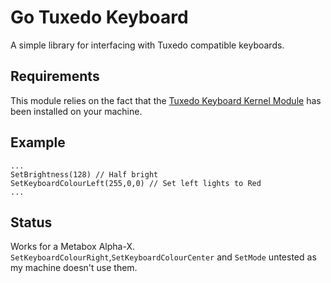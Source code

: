 # Go Tuxedo Keyboard

A simple library for interfacing with Tuxedo compatible keyboards.

## Requirements

This module relies on the fact that the [Tuxedo Keyboard Kernel Module](https://github.com/tuxedocomputers/tuxedo-keyboard) has been installed on your machine.

## Example

```
...
SetBrightness(128) // Half bright
SetKeyboardColourLeft(255,0,0) // Set left lights to Red
...
```

## Status

Works for a Metabox Alpha-X. 
`SetKeyboardColourRight`,`SetKeyboardColourCenter` and `SetMode` untested as my machine doesn't use them.